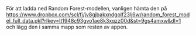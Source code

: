 För att ladda ned Random Forest-modellen, vanligen hämta den på https://www.dropbox.com/scl/fi/jv8gjbakxndgolf23lj6w/random_forest_model_full_data.pkl?rlkey=lt1948c93gvo1ae8k3xqzz00d&st=9gs4amxw&dl=1 och lägg den i samma mapp som resten av appen.
